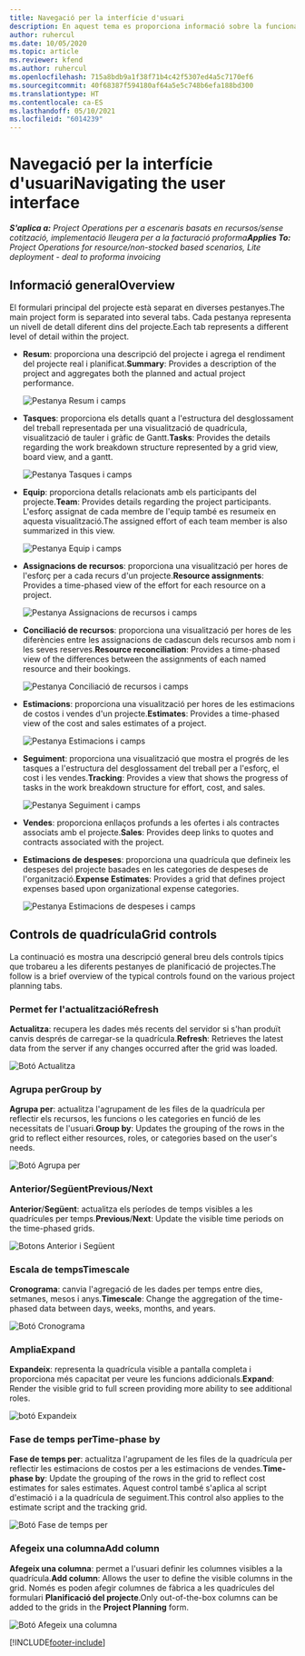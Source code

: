 ```yaml
---
title: Navegació per la interfície d'usuari
description: En aquest tema es proporciona informació sobre la funcionalitat d'administració de projectes al Dynamics 365 Project Operations.
author: ruhercul
ms.date: 10/05/2020
ms.topic: article
ms.reviewer: kfend
ms.author: ruhercul
ms.openlocfilehash: 715a8bdb9a1f38f71b4c42f5307ed4a5c7170ef6
ms.sourcegitcommit: 40f68387f594180af64a5e5c748b6efa188bd300
ms.translationtype: HT
ms.contentlocale: ca-ES
ms.lasthandoff: 05/10/2021
ms.locfileid: "6014239"
---
```

# <a name="navigating-the-user-interface"></a><span data-ttu-id="09e64-103">Navegació per la interfície d'usuari</span><span class="sxs-lookup"><span data-stu-id="09e64-103">Navigating the user interface</span></span>

<span data-ttu-id="09e64-104">_**S'aplica a:** Project Operations per a escenaris basats en recursos/sense cotització, implementació lleugera per a la facturació proforma_</span><span class="sxs-lookup"><span data-stu-id="09e64-104">_**Applies To:** Project Operations for resource/non-stocked based scenarios, Lite deployment - deal to proforma invoicing_</span></span>

## <a name="overview"></a><span data-ttu-id="09e64-105">Informació general</span><span class="sxs-lookup"><span data-stu-id="09e64-105">Overview</span></span>

<span data-ttu-id="09e64-106">El formulari principal del projecte està separat en diverses pestanyes.</span><span class="sxs-lookup"><span data-stu-id="09e64-106">The main project form is separated into several tabs.</span></span> <span data-ttu-id="09e64-107">Cada pestanya representa un nivell de detall diferent dins del projecte.</span><span class="sxs-lookup"><span data-stu-id="09e64-107">Each tab represents a different level of detail within the project.</span></span>

- <span data-ttu-id="09e64-108">**Resum**: proporciona una descripció del projecte i agrega el rendiment del projecte real i planificat.</span><span class="sxs-lookup"><span data-stu-id="09e64-108">**Summary**: Provides a description of the project and aggregates both the planned and actual project performance.</span></span>

    ![Pestanya Resum i camps](media/navigation7.png)

- <span data-ttu-id="09e64-110">**Tasques**: proporciona els detalls quant a l'estructura del desglossament del treball representada per una visualització de quadrícula, visualització de tauler i gràfic de Gantt.</span><span class="sxs-lookup"><span data-stu-id="09e64-110">**Tasks**: Provides the details regarding the work breakdown structure represented by a grid view, board view, and a gantt.</span></span>

    ![Pestanya Tasques i camps](media/navigation8.png)

- <span data-ttu-id="09e64-112">**Equip**: proporciona detalls relacionats amb els participants del projecte.</span><span class="sxs-lookup"><span data-stu-id="09e64-112">**Team**: Provides details regarding the project participants.</span></span> <span data-ttu-id="09e64-113">L'esforç assignat de cada membre de l'equip també es resumeix en aquesta visualització.</span><span class="sxs-lookup"><span data-stu-id="09e64-113">The assigned effort of each team member is also summarized in this view.</span></span>

    ![Pestanya Equip i camps](media/navigation9.png)

- <span data-ttu-id="09e64-115">**Assignacions de recursos**: proporciona una visualització per hores de l'esforç per a cada recurs d'un projecte.</span><span class="sxs-lookup"><span data-stu-id="09e64-115">**Resource assignments**: Provides a time-phased view of the effort for each resource on a project.</span></span>

    ![Pestanya Assignacions de recursos i camps](media/navigation10.png)

- <span data-ttu-id="09e64-117">**Conciliació de recursos**: proporciona una visualització per hores de les diferències entre les assignacions de cadascun dels recursos amb nom i les seves reserves.</span><span class="sxs-lookup"><span data-stu-id="09e64-117">**Resource reconciliation**: Provides a time-phased view of the differences between the assignments of each named resource and their bookings.</span></span>

    ![Pestanya Conciliació de recursos i camps](media/navigation11.png)

- <span data-ttu-id="09e64-119">**Estimacions**: proporciona una visualització per hores de les estimacions de costos i vendes d'un projecte.</span><span class="sxs-lookup"><span data-stu-id="09e64-119">**Estimates**: Provides a time-phased view of the cost and sales estimates of a project.</span></span>

    ![Pestanya Estimacions i camps](media/navigation12.png)

- <span data-ttu-id="09e64-121">**Seguiment**: proporciona una visualització que mostra el progrés de les tasques a l'estructura del desglossament del treball per a l'esforç, el cost i les vendes.</span><span class="sxs-lookup"><span data-stu-id="09e64-121">**Tracking**: Provides a view that shows the progress of tasks in the work breakdown structure for effort, cost, and sales.</span></span>

    ![Pestanya Seguiment i camps](media/navigation13.png)

- <span data-ttu-id="09e64-123">**Vendes**: proporciona enllaços profunds a les ofertes i als contractes associats amb el projecte.</span><span class="sxs-lookup"><span data-stu-id="09e64-123">**Sales**: Provides deep links to quotes and contracts associated with the project.</span></span>

- <span data-ttu-id="09e64-124">**Estimacions de despeses**: proporciona una quadrícula que defineix les despeses del projecte basades en les categories de despeses de l'organització.</span><span class="sxs-lookup"><span data-stu-id="09e64-124">**Expense Estimates**: Provides a grid that defines project expenses based upon organizational expense categories.</span></span>

    ![Pestanya Estimacions de despeses i camps](media/navigation14.png)

## <a name="grid-controls"></a><span data-ttu-id="09e64-126">Controls de quadrícula</span><span class="sxs-lookup"><span data-stu-id="09e64-126">Grid controls</span></span>

<span data-ttu-id="09e64-127">La continuació es mostra una descripció general breu dels controls típics que trobareu a les diferents pestanyes de planificació de projectes.</span><span class="sxs-lookup"><span data-stu-id="09e64-127">The follow is a brief overview of the typical controls found on the various project planning tabs.</span></span>

### <a name="refresh"></a><span data-ttu-id="09e64-128">Permet fer l'actualització</span><span class="sxs-lookup"><span data-stu-id="09e64-128">Refresh</span></span>

<span data-ttu-id="09e64-129">**Actualitza**: recupera les dades més recents del servidor si s'han produït canvis després de carregar-se la quadrícula.</span><span class="sxs-lookup"><span data-stu-id="09e64-129">**Refresh**: Retrieves the latest data from the server if any changes occurred after the grid was loaded.</span></span>

![Botó Actualitza](media/navigation7.png)

### <a name="group-by"></a><span data-ttu-id="09e64-131">Agrupa per</span><span class="sxs-lookup"><span data-stu-id="09e64-131">Group by</span></span>

<span data-ttu-id="09e64-132">**Agrupa per**: actualitza l'agrupament de les files de la quadrícula per reflectir els recursos, les funcions o les categories en funció de les necessitats de l'usuari.</span><span class="sxs-lookup"><span data-stu-id="09e64-132">**Group by**: Updates the grouping of the rows in the grid to reflect either resources, roles, or categories based on the user's needs.</span></span>

![Botó Agrupa per](media/navigation6.png)

### <a name="previousnext"></a><span data-ttu-id="09e64-134">Anterior/Següent</span><span class="sxs-lookup"><span data-stu-id="09e64-134">Previous/Next</span></span>

<span data-ttu-id="09e64-135">**Anterior**/**Següent**: actualitza els períodes de temps visibles a les quadrícules per temps.</span><span class="sxs-lookup"><span data-stu-id="09e64-135">**Previous**/**Next**: Update the visible time periods on the time-phased grids.</span></span>

![Botons Anterior i Següent](media/navigation2.png)

### <a name="timescale"></a><span data-ttu-id="09e64-137">Escala de temps</span><span class="sxs-lookup"><span data-stu-id="09e64-137">Timescale</span></span>

<span data-ttu-id="09e64-138">**Cronograma**: canvia l'agregació de les dades per temps entre dies, setmanes, mesos i anys.</span><span class="sxs-lookup"><span data-stu-id="09e64-138">**Timescale**: Change the aggregation of the time-phased data between days, weeks, months, and years.</span></span>

![Botó Cronograma](media/navigation3.png)

### <a name="expand"></a><span data-ttu-id="09e64-140">Amplia</span><span class="sxs-lookup"><span data-stu-id="09e64-140">Expand</span></span>

<span data-ttu-id="09e64-141">**Expandeix**: representa la quadrícula visible a pantalla completa i proporciona més capacitat per veure les funcions addicionals.</span><span class="sxs-lookup"><span data-stu-id="09e64-141">**Expand**: Render the visible grid to full screen providing more ability to see additional roles.</span></span>

![botó Expandeix](media/navigation4.png)

### <a name="time-phase-by"></a><span data-ttu-id="09e64-143">Fase de temps per</span><span class="sxs-lookup"><span data-stu-id="09e64-143">Time-phase by</span></span>

<span data-ttu-id="09e64-144">**Fase de temps per**: actualitza l'agrupament de les files de la quadrícula per reflectir les estimacions de costos per a les estimacions de vendes.</span><span class="sxs-lookup"><span data-stu-id="09e64-144">**Time-phase by**: Update the grouping of the rows in the grid to reflect cost estimates for sales estimates.</span></span> <span data-ttu-id="09e64-145">Aquest control també s'aplica al script d'estimació i a la quadrícula de seguiment.</span><span class="sxs-lookup"><span data-stu-id="09e64-145">This control also applies to the estimate script and the tracking grid.</span></span>

![Botó Fase de temps per](media/navigation0.png)

### <a name="add-column"></a><span data-ttu-id="09e64-147">Afegeix una columna</span><span class="sxs-lookup"><span data-stu-id="09e64-147">Add column</span></span>

<span data-ttu-id="09e64-148">**Afegeix una columna**: permet a l'usuari definir les columnes visibles a la quadrícula.</span><span class="sxs-lookup"><span data-stu-id="09e64-148">**Add column**: Allows the user to define the visible columns in the grid.</span></span> <span data-ttu-id="09e64-149">Només es poden afegir columnes de fàbrica a les quadrícules del formulari **Planificació del projecte**.</span><span class="sxs-lookup"><span data-stu-id="09e64-149">Only out-of-the-box columns can be added to the grids in the **Project Planning** form.</span></span>

![Botó Afegeix una columna](media/navigation5.png)


[!INCLUDE[footer-include](../includes/footer-banner.md)]